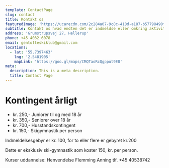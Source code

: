 ```yaml
---
template: ContactPage
slug: contact
title: Kontakt os
featuredImage: 'https://ucarecdn.com/2c284a07-9c8c-418d-a187-b57798490f3d/'
subtitle: Kontakt os hvad endten det er indmeldse eller omkring aktiviteter
address: 'Grumstrupsvej 27, Hellerup'
phone: +45 4032 6078
email: gentofteskiklub@gmail.com
locations:
  - lat: '55.7397463'
    lng: '2.5481905'
    mapLink: 'https://goo.gl/maps/CMQTaoRcQgpput9E8'
meta:
  description: This is a meta description.
  title: Contact Page
---
```


# Kontingent årligt

- kr. 250,- Juniorer til og med 18 år     
- kr. 350,- Seniorer over 18 år 
- kr. 700,- Husstandskontingent 
- kr. 150,- Skigymnastik per person

Indmeldelsesgebyr er kr. 100, for to eller flere er gebyret kr.200

Dette er eksklusiv ski-gymnastik som koster 150, kr. per person.

Kurser uddannelse: Henvendelse Flemming Anning tlf. +45 40538742

